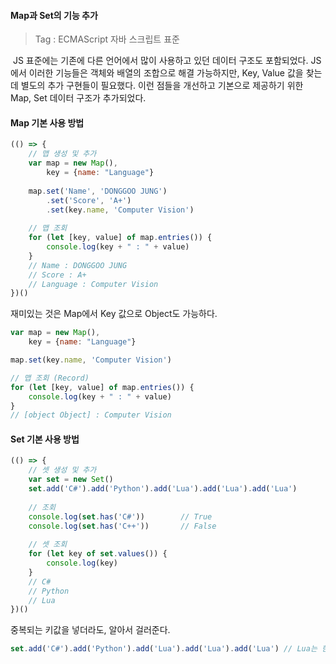 #### Map과 Set의 기능 추가

>  Tag : ECMAScript 자바 스크립트 표준



​	JS 표준에는 기존에 다른 언어에서 많이 사용하고 있던 데이터 구조도  포함되었다. JS에서 이러한 기능들은 객체와 배열의 조합으로 해결 가능하지만, Key, Value 값을 찾는데 별도의 추가 구현들이 필요했다. 이런 점들을 개선하고 기본으로 제공하기 위한 Map, Set 데이터 구조가 추가되었다.



#### Map 기본 사용 방법

``` javascript
(() => {   
    // 맵 생성 및 추가
    var map = new Map(),
        key = {name: "Language"}
    
    map.set('Name', 'DONGGOO JUNG')
        .set('Score', 'A+')
        .set(key.name, 'Computer Vision')
        
    // 맵 조회
    for (let [key, value] of map.entries()) {
        console.log(key + " : " + value)
    }
    // Name : DONGGOO JUNG
    // Score : A+
    // Language : Computer Vision
})()
```

재미있는 것은 Map에서 Key 값으로 Object도 가능하다.

```javascript
var map = new Map(),
    key = {name: "Language"}

map.set(key.name, 'Computer Vision')

// 맵 조회 (Record)
for (let [key, value] of map.entries()) {
    console.log(key + " : " + value)
}
// [object Object] : Computer Vision
```



#### Set 기본 사용 방법

```javascript
(() => {
    // 셋 생성 및 추가
    var set = new Set()
    set.add('C#').add('Python').add('Lua').add('Lua').add('Lua')
    
    // 조회
    console.log(set.has('C#'))        // True
    console.log(set.has('C++'))       // False
    
    // 셋 조회
    for (let key of set.values()) {
        console.log(key)
    }
    // C#
    // Python
    // Lua
})()
```

중복되는 키값을 넣더라도, 알아서 걸러준다.

```javascript
set.add('C#').add('Python').add('Lua').add('Lua').add('Lua') // Lua는 한 번만 들어감
```






